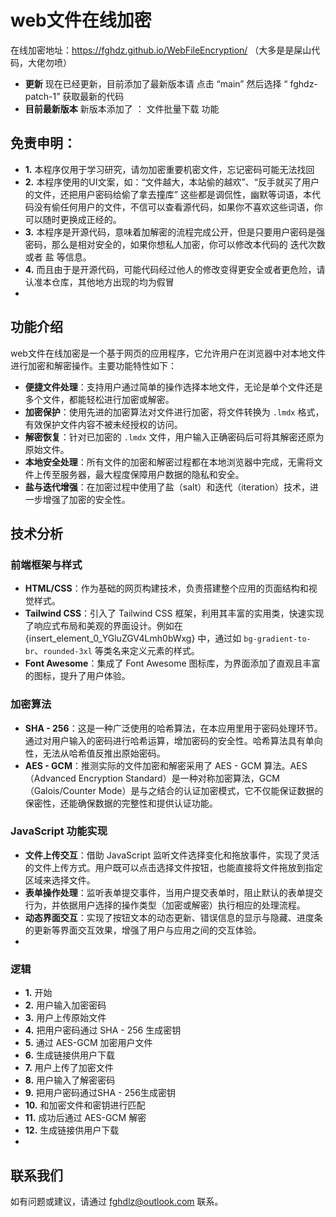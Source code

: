 # web文件在线加密
在线加密地址：https://fghdz.github.io/WebFileEncryption/
（大多是是屎山代码，大佬勿喷）
- **更新**  现在已经更新，目前添加了最新版本请 点击 “main” 然后选择 “ fghdz-patch-1” 获取最新的代码
- **目前最新版本** 新版本添加了 ： 文件批量下载 功能

## 免责申明：

- **1.** 本程序仅用于学习研究，请勿加密重要机密文件，忘记密码可能无法找回
- **2.** 本程序使用的UI文案，如：“文件越大，本站偷的越欢”、“反手就买了用户的文件，还把用户密码给偷了拿去撞库” 这些都是调侃性，幽默等词语，本代码没有偷任何用户的文件，不信可以查看源代码，如果你不喜欢这些词语，你可以随时更换成正经的。
- **3.** 本程序是开源代码，意味着加解密的流程完成公开，但是只要用户密码是强密码，那么是相对安全的，如果你想私人加密，你可以修改本代码的 迭代次数 或者 盐 等信息。
- **4.** 而且由于是开源代码，可能代码经过他人的修改变得更安全或者更危险，请认准本仓库，其他地方出现的均为假冒
- 
## 功能介绍
web文件在线加密是一个基于网页的应用程序，它允许用户在浏览器中对本地文件进行加密和解密操作。主要功能特性如下：
- **便捷文件处理**：支持用户通过简单的操作选择本地文件，无论是单个文件还是多个文件，都能轻松进行加密或解密。
- **加密保护**：使用先进的加密算法对文件进行加密，将文件转换为 `.lmdx` 格式，有效保护文件内容不被未经授权的访问。
- **解密恢复**：针对已加密的 `.lmdx` 文件，用户输入正确密码后可将其解密还原为原始文件。
- **本地安全处理**：所有文件的加密和解密过程都在本地浏览器中完成，无需将文件上传至服务器，最大程度保障用户数据的隐私和安全。
- **盐与迭代增强**：在加密过程中使用了盐（salt）和迭代（iteration）技术，进一步增强了加密的安全性。

## 技术分析

### 前端框架与样式
- **HTML/CSS**：作为基础的网页构建技术，负责搭建整个应用的页面结构和视觉样式。
- **Tailwind CSS**：引入了 Tailwind CSS 框架，利用其丰富的实用类，快速实现了响应式布局和美观的界面设计。例如在 {insert\_element\_0\_YGluZGV4Lmh0bWxg} 中，通过如 `bg-gradient-to-br`、`rounded-3xl` 等类名来定义元素的样式。
- **Font Awesome**：集成了 Font Awesome 图标库，为界面添加了直观且丰富的图标，提升了用户体验。

### 加密算法
- **SHA - 256**：这是一种广泛使用的哈希算法，在本应用里用于密码处理环节。通过对用户输入的密码进行哈希运算，增加密码的安全性。哈希算法具有单向性，无法从哈希值反推出原始密码。
- **AES - GCM**：推测实际的文件加密和解密采用了 AES - GCM 算法。AES（Advanced Encryption Standard）是一种对称加密算法，GCM（Galois/Counter Mode）是与之结合的认证加密模式，它不仅能保证数据的保密性，还能确保数据的完整性和提供认证功能。

### JavaScript 功能实现
- **文件上传交互**：借助 JavaScript 监听文件选择变化和拖放事件，实现了灵活的文件上传方式。用户既可以点击选择文件按钮，也能直接将文件拖放到指定区域来选择文件。
- **表单操作处理**：监听表单提交事件，当用户提交表单时，阻止默认的表单提交行为，并依据用户选择的操作类型（加密或解密）执行相应的处理流程。
- **动态界面交互**：实现了按钮文本的动态更新、错误信息的显示与隐藏、进度条的更新等界面交互效果，增强了用户与应用之间的交互体验。
- 
### 逻辑

- **1.** 开始
- **2.** 用户输入加密密码
- **3.** 用户上传原始文件
- **4.** 把用户密码通过 SHA - 256 生成密钥
- **5.** 通过 AES-GCM 加密用户文件
- **6.** 生成链接供用户下载
- **7.** 用户上传了加密文件
- **8.** 用户输入了解密密码
- **9.** 把用户密码通过SHA - 256生成密钥
- **10.** 和加密文件和密钥进行匹配
- **11.** 成功后通过 AES-GCM 解密
- **12.** 生成链接供用户下载
- 
## 联系我们
如有问题或建议，请通过 fghdlz@outlook.com 联系。
